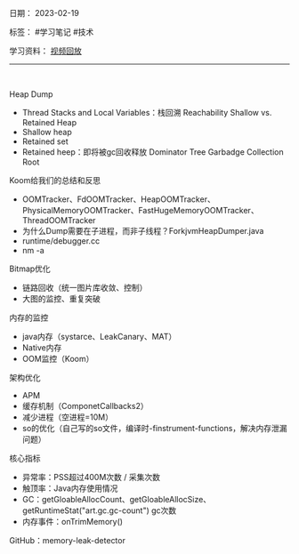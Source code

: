 日期： 2023-02-19

标签： #学习笔记 #技术

学习资料： 
[视频回放](https://pan.baidu.com/play/video#/video?path=%2F%E5%AD%A6%E4%B9%A0%2F%E8%B7%AF%E5%93%A5%E7%89%B9%E8%AE%AD%E8%90%A5%2F2023-02-19_Koom%E6%BA%90%E7%A0%81%E8%A7%A3%E8%AF%BB%E5%92%8C%E5%86%85%E5%AD%98%E4%BC%98%E5%8C%96%E6%80%BB%E7%BB%93.mp4&t=-1)

---
<br>

Heap Dump
- Thread Stacks and Local Variables：栈回溯
Reachability
Shallow vs. Retained Heap
- Shallow heap
- Retained set
- Retained heep：即将被gc回收释放
Dominator Tree
Garbadge Collection Root

Koom给我们的总结和反思
- OOMTracker、FdOOMTracker、HeapOOMTracker、PhysicalMemoryOOMTracker、FastHugeMemoryOOMTracker、ThreadOOMTracker
- 为什么Dump需要在子进程，而非子线程？ForkjvmHeapDumper.java
- runtime/debugger.cc
- nm -a 

Bitmap优化
- 链路回收（统一图片库收敛、控制）
- 大图的监控、重复突破

内存的监控
- java内存（systarce、LeakCanary、MAT）
- Native内存
- OOM监控（Koom）

架构优化
- APM 
- 缓存机制（ComponetCallbacks2）
- 减少进程（空进程=10M）
- so的优化（自己写的so文件，编译时-finstrument-functions，解决内存泄漏问题）

核心指标
- 异常率：PSS超过400M次数 / 采集次数
- 触顶率：Java内存使用情况
- GC：getGloableAllocCount、getGloableAllocSize、getRuntimeStat("art.gc.gc-count") gc次数
- 内存事件：onTrimMemory()

GitHub：memory-leak-detector